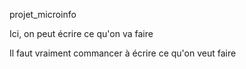 projet_microinfo

Ici, on peut écrire ce qu'on va faire

Il faut vraiment commancer à écrire ce qu'on veut faire
